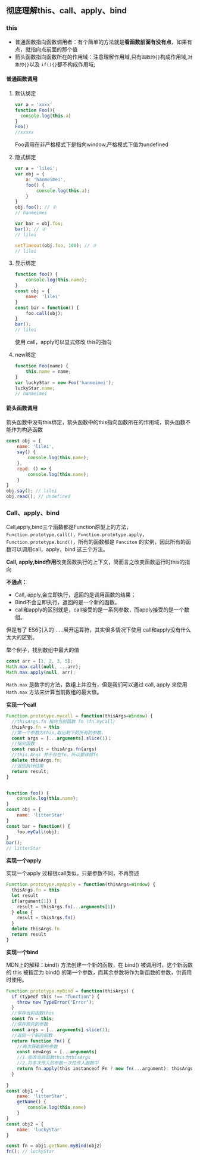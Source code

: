 ## 彻底理解this、call、apply、bind

### this

- 普通函数指向函数调用者：有个简单的方法就是**看函数前面有没有点**，如果有点，就指向点前面的那个值
- 箭头函数指向函数所在的作用域：注意理解作用域,只有`函数的{}`构成作用域,`对象的{}`以及 `if(){}`都不构成作用域;

#### 普通函数调用

1. 默认绑定

   ```js
   var a = 'xxxx'
   function Foo(){
     console.log(this.a)
   }
   Foo()
   //xxxxx
   ```

   Foo调用在非严格模式下是指向window,严格模式下值为undefined

2. 隐式绑定

   ```js
   var a = 'lilei';
   var obj = {
       a: 'hanmeimei',
       foo() {
           console.log(this.a);
       }
   }
   obj.foo(); // ①
   // hanmeimei
   
   var bar = obj.foo; 
   bar(); // ②
   // lilei 
   
   setTimeout(obj.foo, 100); // ③
   // lilei 
   ```

   

3. 显示绑定

   ```js
   function foo() {
       console.log(this.name);
   }
   const obj = {
       name: 'lilei'
   }
   const bar = function() {
       foo.call(obj);
   }
   bar();
   // lilei
   ```

   使用 call，apply可以显式修改 this的指向

4. new绑定

   ```js
   function Foo(name) {
       this.name = name;
   }
   var luckyStar = new Foo('hanmeimei');
   luckyStar.name; 
   // hanmeimei
   
   ```

#### 箭头函数调用

箭头函数中没有this绑定，箭头函数中的this指向函数所在的作用域，箭头函数不能作为构造函数

```js
const obj = {
    name: 'lilei',
    say() {
        console.log(this.name);
    },
    read: () => {
        console.log(this.name);
    }
}
obj.say(); // lilei
obj.read(); // undefined
```

### Call、apply、bind

Call,apply,bind三个函数都是Function原型上的方法，`Function.prototype.call()`，`Function.prototype.apply`，`Function.prototype.bind()`，所有的函数都是 `Funciton` 的实例，因此所有的函数可以调用call，apply，bind 这三个方法。

**Call, apply,bind作用**改变函数执行的上下文，简而言之改变函数运行时this的指向

**不通点：**

- Call, apply,会立即执行，返回的是调用函数的结果；
- Bind不会立即执行，返回的是一个新的函数。
- call和apply的区别就是，call接受的是一系列参数，而apply接受的是一个数组。

但是有了 ES6引入的 `...`展开运算符，其实很多情况下使用 call和apply没有什么太大的区别。

举个例子，找到数组中最大的值

```js
const arr = [1, 2, 3, 5];
Math.max.call(null, ...arr);
Math.max.apply(null, arr);
```

`Math.max` 是数字的方法，数组上并没有，但是我们可以通过 call, apply 来使用 `Math.max` 方法来计算当前数组的最大值。

**实现一个call**

```js
Function.prototype.mycall = function(thisArgs=Window) {
  //thisArgs.fn 指向当前函数 fn (fn.myCall)
  thisArgs.fn = this
  //第一个参数为this,取出剩下的所有的参数，
  const args = [...arguments].slice(1)；
  //指向函数
  const result = thisArgs.fn(args)
  //this.Args 并不存在fn，所以要移除fn
  delete thisArgs.fn;
  //返回执行结果
  return result;
}


function foo() {
    console.log(this.name);
}
const obj = {
    name: 'litterStar'
}
const bar = function() {
    foo.myCall(obj);
}
bar();
// litterStar
```

**实现一个apply**

实现一个apply 过程很call类似，只是参数不同，不再赘述

```js
Function.prototype.myApply = function(thisArgs=Window) {
  thisArgs.fn = this
  let result
  if(argument[1]) {
    result = thisArgs.fn(...arguments[1])
  } else {
    result = thisArgs.fn()
  }
  delete thisArgs.fn
  return result
}
```

**实现一个bind**

MDN上的解释：bind() 方法创建一个新的函数，在 bind() 被调用时，这个新函数的 this 被指定为 bind() 的第一个参数，而其余参数将作为新函数的参数，供调用时使用。

```js
Function.prototype.myBind = function(thisArgs) {
  if (typeof this !== "function") {  
    throw new TypeError("Error");   
  }
  //保存当前函数this
  const fn = this;
  //保存原先的参数
  const args = [...arguments].slice(1);
  //返回一个新的函数
  return function Fn() {
    //再次获取新的参数
    const newArgs = [...arguments]
    //1.修改当前函数this为thisArgs
    //2.将多次传入的参数一次性传入函数中
    return fn.apply(this instanceof Fn ? new fn(...argument): thisArgs, args.concat(newArgs))
  }
  
}
const obj1 = {
    name: 'litterStar',
    getName() {
        console.log(this.name)
    }
}
const obj2 = {
    name: 'luckyStar'
}

const fn = obj1.getName.myBind(obj2)
fn(); // luckyStar
```

